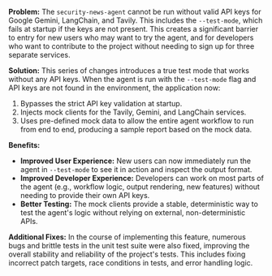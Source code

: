 **Problem:** The `security-news-agent` cannot be run without valid API keys for Google Gemini, LangChain, and Tavily. This includes the `--test-mode`, which fails at startup if the keys are not present. This creates a significant barrier to entry for new users who may want to try the agent, and for developers who want to contribute to the project without needing to sign up for three separate services.

**Solution:** This series of changes introduces a true test mode that works without any API keys. When the agent is run with the `--test-mode` flag and API keys are not found in the environment, the application now:
1.  Bypasses the strict API key validation at startup.
2.  Injects mock clients for the Tavily, Gemini, and LangChain services.
3.  Uses pre-defined mock data to allow the entire agent workflow to run from end to end, producing a sample report based on the mock data.

**Benefits:**
*   **Improved User Experience:** New users can now immediately run the agent in `--test-mode` to see it in action and inspect the output format.
*   **Improved Developer Experience:** Developers can work on most parts of the agent (e.g., workflow logic, output rendering, new features) without needing to provide their own API keys.
*   **Better Testing:** The mock clients provide a stable, deterministic way to test the agent's logic without relying on external, non-deterministic APIs.

**Additional Fixes:** In the course of implementing this feature, numerous bugs and brittle tests in the unit test suite were also fixed, improving the overall stability and reliability of the project's tests. This includes fixing incorrect patch targets, race conditions in tests, and error handling logic.
